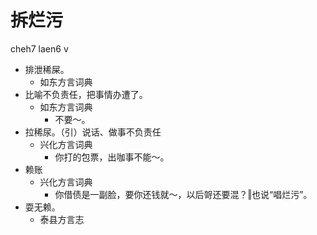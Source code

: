 





# 拆烂污
cheh7 laen6 v
+ 排泄稀屎。
  * 如东方言词典
+ 比喻不负责任，把事情办遭了。
  * 如东方言词典
    - 不要～。
+ 拉稀尿。（引）说话、做事不负责任
  * 兴化方言词典
    - 你打的包票，出咖事不能～。
+ 赖账
  * 兴化方言词典
    - 你借债是一副脸，要你还钱就～，以后哿还要混？‖也说“唱烂污”。
+ 耍无赖。
  * 泰县方言志
